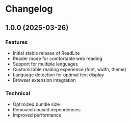# Changelog

## 1.0.0 (2025-03-26)

### Features
- Initial stable release of ReadLite
- Reader mode for comfortable web reading
- Support for multiple languages
- Customizable reading experience (font, width, theme)
- Language detection for optimal text display
- Browser extension integration

### Technical
- Optimized bundle size
- Removed unused dependencies
- Improved performance 